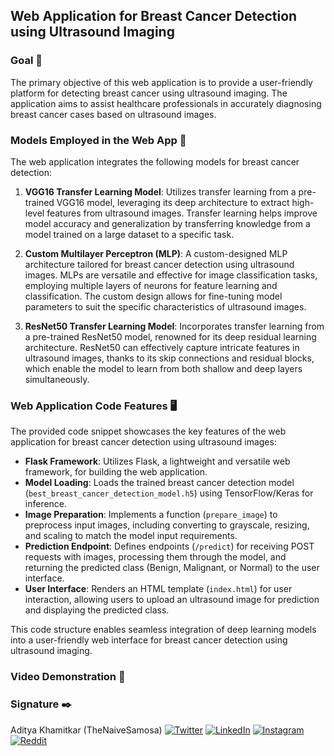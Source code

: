 ## Web Application for Breast Cancer Detection using Ultrasound Imaging

### Goal 🎯
The primary objective of this web application is to provide a user-friendly platform for detecting breast cancer using ultrasound imaging. The application aims to assist healthcare professionals in accurately diagnosing breast cancer cases based on ultrasound images.

### Models Employed in the Web App 🧮
The web application integrates the following models for breast cancer detection:

1. **VGG16 Transfer Learning Model**: Utilizes transfer learning from a pre-trained VGG16 model, leveraging its deep architecture to extract high-level features from ultrasound images. Transfer learning helps improve model accuracy and generalization by transferring knowledge from a model trained on a large dataset to a specific task.

2. **Custom Multilayer Perceptron (MLP)**: A custom-designed MLP architecture tailored for breast cancer detection using ultrasound images. MLPs are versatile and effective for image classification tasks, employing multiple layers of neurons for feature learning and classification. The custom design allows for fine-tuning model parameters to suit the specific characteristics of ultrasound images.

3. **ResNet50 Transfer Learning Model**: Incorporates transfer learning from a pre-trained ResNet50 model, renowned for its deep residual learning architecture. ResNet50 can effectively capture intricate features in ultrasound images, thanks to its skip connections and residual blocks, which enable the model to learn from both shallow and deep layers simultaneously.

### Web Application Code Features 🖥️
The provided code snippet showcases the key features of the web application for breast cancer detection using ultrasound images:

- **Flask Framework**: Utilizes Flask, a lightweight and versatile web framework, for building the web application.
- **Model Loading**: Loads the trained breast cancer detection model (`best_breast_cancer_detection_model.h5`) using TensorFlow/Keras for inference.
- **Image Preparation**: Implements a function (`prepare_image`) to preprocess input images, including converting to grayscale, resizing, and scaling to match the model input requirements.
- **Prediction Endpoint**: Defines endpoints (`/predict`) for receiving POST requests with images, processing them through the model, and returning the predicted class (Benign, Malignant, or Normal) to the user interface.
- **User Interface**: Renders an HTML template (`index.html`) for user interaction, allowing users to upload an ultrasound image for prediction and displaying the predicted class.

This code structure enables seamless integration of deep learning models into a user-friendly web interface for breast cancer detection using ultrasound imaging.

### Video Demonstration 🎥


### Signature ✒️
Aditya Khamitkar (TheNaiveSamosa)
[![Twitter](https://img.shields.io/badge/Twitter-%40Couch_Potatoh_-blue?style=flat&logo=twitter)](https://twitter.com/Couch_Potatoh_)
[![LinkedIn](https://img.shields.io/badge/LinkedIn-Aditya_Khamitkar-blue?style=flat&logo=linkedin)](https://www.linkedin.com/in/adityakhamitkar/)
[![Instagram](https://img.shields.io/badge/Instagram-couch_potatoh_-blue?style=flat&logo=instagram)](https://www.instagram.com/couch_potatoh_/)
[![Reddit](https://img.shields.io/badge/Reddit-The_Cactus_Flower-blue?style=flat&logo=reddit)](https://www.reddit.com/user/The-Cactus-Flower/)
